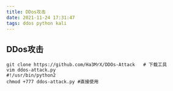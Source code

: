 ```yaml
---
title: DDos攻击
date: 2021-11-24 17:31:47
tags: ddos python kali
---
```


## DDos攻击

```shell
git clone https://github.com/Ha3MrX/DDOs-Attack   # 下载工具
vim ddos-attack.py
#!/usr/bin/python2
chmod +777 ddos-attack.py #直接使用

```

